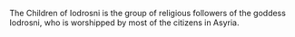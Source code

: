 The Children of Iodrosni is the group of religious followers of the goddess Iodrosni, who is worshipped by most of the citizens in Asyria.
